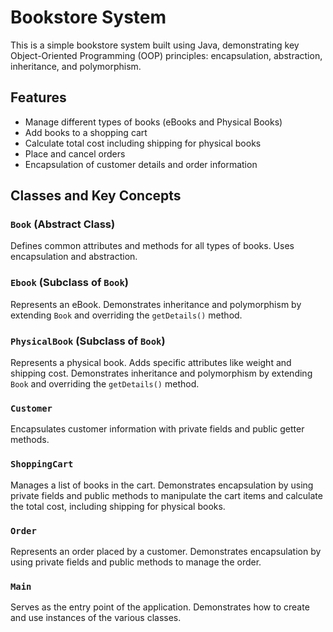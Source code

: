 # Bookstore System

This is a simple bookstore system built using Java, demonstrating key Object-Oriented Programming (OOP) principles: encapsulation, abstraction, inheritance, and polymorphism.

## Features

- Manage different types of books (eBooks and Physical Books)
- Add books to a shopping cart
- Calculate total cost including shipping for physical books
- Place and cancel orders
- Encapsulation of customer details and order information

## Classes and Key Concepts

### `Book` (Abstract Class)

Defines common attributes and methods for all types of books. Uses encapsulation and abstraction.

### `Ebook` (Subclass of `Book`)

Represents an eBook. Demonstrates inheritance and polymorphism by extending `Book` and overriding the `getDetails()` method.

### `PhysicalBook` (Subclass of `Book`)

Represents a physical book. Adds specific attributes like weight and shipping cost. Demonstrates inheritance and polymorphism by extending `Book` and overriding the `getDetails()` method.

### `Customer`

Encapsulates customer information with private fields and public getter methods.

### `ShoppingCart`

Manages a list of books in the cart. Demonstrates encapsulation by using private fields and public methods to manipulate the cart items and calculate the total cost, including shipping for physical books.

### `Order`

Represents an order placed by a customer. Demonstrates encapsulation by using private fields and public methods to manage the order.

### `Main`

Serves as the entry point of the application. Demonstrates how to create and use instances of the various classes.
